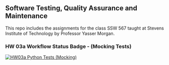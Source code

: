 ## Software Testing, Quality Assurance and Maintenance

This repo includes the assignments for the class SSW 567 taught at Stevens Institute of Technology by Professor Yasser Morgan.

### HW 03a Workflow Status Badge - (Mocking Tests)
[![HW03a Python Tests (Mocking)](https://github.com/IvanFarfan08/SSW567/actions/workflows/python-tests.yml/badge.svg?branch=HW03a_Mocking)](https://github.com/IvanFarfan08/SSW567/actions/workflows/python-tests.yml)